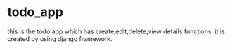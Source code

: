 # todo_app
this is the todo app 
which has create,edit,delete,view details functions.
it is created by using django framework.
